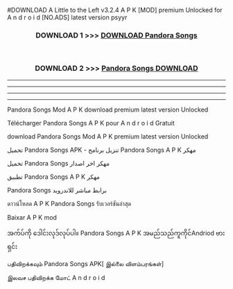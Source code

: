 #DOWNLOAD A Little to the Left v3.2.4 A P K [MOD] premium Unlocked for A n d r o i d [NO.ADS] latest version psyyr 



<div align="center">

<h3>DOWNLOAD 1 >>> <a href="https://downloadmod1.web.app/?judul=Pandora Songs ">DOWNLOAD Pandora Songs </a></h3><br>

<h3>DOWNLOAD 2 >>> <a href="https://downloadmod1.web.app/?judul=Pandora Songs ">Pandora Songs  DOWNLOAD </a></h3>

</div>


----------------------------------------------------------

----------------------------------------------------------

----------------------------------------------------------

----------------------------------------------------------


Pandora Songs  Mod A P K download premium latest version Unlocked

Télécharger Pandora Songs  A P K pour A n d r o i d Gratuit

download Pandora Songs  Mod A P K premium latest version Unlocked

تحميل Pandora Songs  APK - تنزيل برنامج Pandora Songs  A P K مهكر

تحميل Pandora Songs  مهكر اخر اصدار

تطبيق Pandora Songs  A P K مهكر

Pandora Songs  برابط مباشر للاندرويد

ดาวน์โหลด A P K Pandora Songs  รับเวอร์ชันล่าสุด

Baixar A P K mod

အက်ပ်ကို ဒေါင်းလုဒ်လုပ်ပါ။ Pandora Songs  A P K အမည်သည်ကူကိုင်Andriod ဗားရှင်း

பதிவிறக்கவும் Pandora Songs  APK[ இல்லை விளம்பரங்கள்] 
 
இலவச பதிவிறக்க மோட் A n d r o i d



